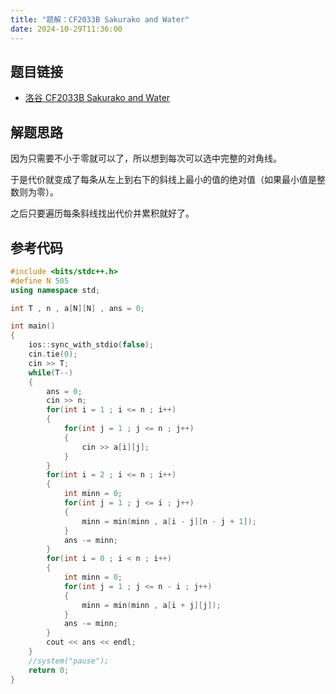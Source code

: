 ```yaml
---
title: "题解：CF2033B Sakurako and Water"
date: 2024-10-29T11:36:00
---
```


## 题目链接

- [洛谷 CF2033B Sakurako and Water](https://www.luogu.com.cn/problem/CF2033B)

## 解题思路

因为只需要不小于零就可以了，所以想到每次可以选中完整的对角线。

于是代价就变成了每条从左上到右下的斜线上最小的值的绝对值（如果最小值是整数则为零）。

之后只要遍历每条斜线找出代价并累积就好了。

## 参考代码

```cpp
#include <bits/stdc++.h>
#define N 505
using namespace std;

int T , n , a[N][N] , ans = 0;

int main()
{
    ios::sync_with_stdio(false);
    cin.tie(0);
    cin >> T;
    while(T--)
    {
        ans = 0;
        cin >> n;
        for(int i = 1 ; i <= n ; i++)
        {
            for(int j = 1 ; j <= n ; j++)
            {
                cin >> a[i][j];
            }
        }
        for(int i = 2 ; i <= n ; i++)
        {
            int minn = 0;
            for(int j = 1 ; j <= i ; j++)
            {
                minn = min(minn , a[i - j][n - j + 1]);
            }
            ans -= minn;
        }
        for(int i = 0 ; i < n ; i++)
        {
            int minn = 0;
            for(int j = 1 ; j <= n - i ; j++)
            {
                minn = min(minn , a[i + j][j]);
            }
            ans -= minn;
        }
        cout << ans << endl;
    }
    //system("pause");
    return 0;
}
```